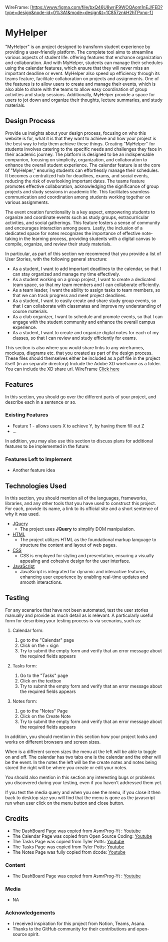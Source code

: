 WireFrame: [https://www.figma.com/file/bxQ46U8wrjF9WOQAom1nEJ/FED?type=design&node-id=0%3A1&mode=design&t=1C857znkH2hTPxnq-1]


# MyHelper
"MyHelper" is an project designed to transform student experience by providing a user-friendly platform. The complete tool aims to streamline various aspects of student life. offering features that enchance organization and collaboration. And with MyHelper, students can manage their schedules using the calendar features, which ensure that they will never miss an important deadline or event. MyHelper also speed up efficiency through its teams feature, facilitate collaboration on projects and assignments. One of the features is to allow users to create and manage their events, which is also able to share with the teams to allow easy coordination of group activities and study sessions. Additionally, MyHelper provide a space for users to jot down and organize their thoughts, lecture summaries, and study materials. 
 
## Design Process
 
Provide us insights about your design process, focusing on who this website is for, what it is that they want to achieve and how your project is the best way to help them achieve these things.
Creating "MyHelper" for students involves catering to the specific needs and challenges they face in their academic journey. The platform is designed to be an indispensable companion, focusing on simplicity, organization, and collaboration to enhance the overall student experience.
The calendar feature is at the core of "MyHelper," ensuring students can effortlessly manage their schedules. It becomes a centralized hub for deadlines, exams, and social events, reducing the risk of overlooking important dates. The teams feature promotes effective collaboration, acknowledging the significance of group projects and study sessions in academic life. This facilitates seamless communication and coordination among students working together on various assignments.

The event creation functionality is a key aspect, empowering students to organize and coordinate events such as study groups, extracurricular activities, and social gatherings. This feature fosters a sense of community and encourages interaction among peers. Lastly, the inclusion of a dedicated space for notes recognizes the importance of effective note-taking in the learning process, providing students with a digital canvas to compile, organize, and review their study materials.


In particular, as part of this section we recommend that you provide a list of User Stories, with the following general structure:
- As a student, I want to add important deadlines to the calendar, so that I can stay organized and manage my time effectively.
- As a student working on a group project, I want to create a dedicated team space, so that my team members and I can collaborate efficiently.
- As a team leader, I want the ability to assign tasks to team members, so that we can track progress and meet project deadlines.
- As a student, I want to easily create and share study group events, so that I can collaborate with classmates and improve my understanding of course materials.
- As a club organizer, I want to schedule and promote events, so that I can engage with the student community and enhance the overall campus experience.
- As a student, I want to create and organize digital notes for each of my classes, so that I can review and study efficiently for exams.


This section is also where you would share links to any wireframes, mockups, diagrams etc. that you created as part of the design process. 
These files should themselves either be included as a pdf file in the project itself (in an separate directory)
Include the Adobe XD wireframe as a folder. You can include the XD share url. 
WireFrame [Click here](https://xd.adobe.com/view/ed21dbde-2514-43e0-abf4-6a94425f56b1-b872/)
## Features

In this section, you should go over the different parts of your project, and describe each in a sentence or so.
 
### Existing Features
- Feature 1 - allows users X to achieve Y, by having them fill out Z
- ...

In addition, you may also use this section to discuss plans for additional features to be implemented in the future:

### Features Left to Implement
- Another feature idea

## Technologies Used

In this section, you should mention all of the languages, frameworks, libraries, and any other tools that you have used to construct this project. For each, provide its name, a link to its official site and a short sentence of why it was used.

- [JQuery](https://jquery.com)
    - The project uses **JQuery** to simplify DOM manipulation.
- [HTML](https://developer.mozilla.org/en-US/docs/Web/HTML)
    - The project utilizes HTML as the foundational markup language to structure the content and layout of web pages.
- [CSS](https://developer.mozilla.org/en-US/docs/Web/CSS)
    - CSS is employed for styling and presentation, ensuring a visually appealing and cohesive design for the user interface.
- [JavaScript](https://developer.mozilla.org/en-US/docs/Web/JavaScript)
    - JavaScript is integrated for dynamic and interactive features, enhancing user experience by enabling real-time updates and smooth interactions.

## Testing

For any scenarios that have not been automated, test the user stories manually and provide as much detail as is relevant. A particularly useful form for describing your testing process is via scenarios, such as:

1. Calendar form:
    1. go to the "Calendar" page
    2. Click on the + sign
    3. Try to submit the empty form and verify that an error message about the required fields appears

2. Tasks form:
    1. Go to the "Tasks" page
    2. Click on the textbox
    3. Try to submit the empty form and verify that an error message about the required fields appears

3. Notes form:
    1. go to the "Notes" Page 
    2. Click on the Create Note
    3. Try to submit the empty form and verify that an error message about the required fields appears

In addition, you should mention in this section how your project looks and works on different browsers and screen sizes.

When is a different screen sizes the menu at the left will be able to toggle on and off.
The calendar has two tabs one is the calendar and the other will be the event.
In the notes the left will be the create notes and notes being stored the right will be where you create or edit your notes. 

You should also mention in this section any interesting bugs or problems you discovered during your testing, even if you haven't addressed them yet.

If you test the media query and when you see the menu, if you close it then back to desktop size you will find that the menu is gone as the javascript run when user click on the menu button and close button.

## Credits
- The DashBoard Page was copied from AsmrProg-Yt : [Youtube](https://www.youtube.com/watch?v=YJTKlAvbDo4&t=1379s)
- The Calendar Page was copied from Open Source Coding: [Youtube](https://www.youtube.com/watch?v=6EVgmpm4z5U)
- The Tasks Page was copied from Tyler Potts: [Youtube](https://www.youtube.com/watch?v=MkESyVB4oUw&t=908s)
- The Tasks Page was copied from Tyler Potts: [Youtube](https://www.youtube.com/watch?v=6eFwtaZf6zc&t=1843s)
- The Notes Page was fully copied from dcode: [Youtube](https://www.youtube.com/watch?v=01YKQmia2Jw)
### Content
- The DashBoard Page was copied from AsmrProg-Yt : [Youtube](https://www.youtube.com/watch?v=YJTKlAvbDo4&t=1379s)

### Media
- NA
### Acknowledgements

- I received inspiration for this project from Notion, Teams, Asana.
- Thanks to the GitHub community for their contributions and open-source spirit.

